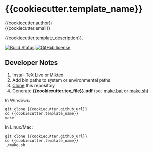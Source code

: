 # {{cookiecutter.template_name}}

{{cookiecutter.author}}  
{{cookiecutter.email}}  

{{cookiecutter.template_description}}.

[![Build Status](https://travis-ci.org/{{cookiecutter.github_short}}.svg?branch=master)](https://travis-ci.org/{{cookiecutter.github_short}})
[![GitHub license](https://img.shields.io/github/license/{{cookiecutter.github_short}}.svg)](https://github.com/{{cookiecutter.github_short}}/blob/master/LICENSE)

## Developer Notes

1. Install [TeX Live](https://www.tug.org/texlive/acquire-netinstall.html) or [Miktex](https://miktex.org/download)
2. Add bin paths to system or environmental paths 
3. [Clone](https://git-scm.com/docs/git-clone) this repository
4. Generate **{{cookiecutter.tex_file}}.pdf** (see [make.bat](https://github.com/{{cookiecutter.github_short}}/blob/master/make.bat) or [make.sh](https://github.com/{{cookiecutter.github_short}}/blob/master/make.sh)) 

In Windows:

```
git clone {{cookiecutter.github_url}}
cd {{cookiecutter.template_name}}
make
```

In Linux/Mac:

```
git clone {{cookiecutter.github_url}}
cd {{cookiecutter.template_name}}
./make.sh
```
